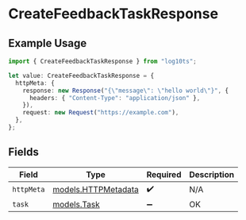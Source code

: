 # CreateFeedbackTaskResponse

## Example Usage

```typescript
import { CreateFeedbackTaskResponse } from "log10ts";

let value: CreateFeedbackTaskResponse = {
  httpMeta: {
    response: new Response("{\"message\": \"hello world\"}", {
      headers: { "Content-Type": "application/json" },
    }),
    request: new Request("https://example.com"),
  },
};
```

## Fields

| Field                                            | Type                                             | Required                                         | Description                                      |
| ------------------------------------------------ | ------------------------------------------------ | ------------------------------------------------ | ------------------------------------------------ |
| `httpMeta`                                       | [models.HTTPMetadata](../models/httpmetadata.md) | :heavy_check_mark:                               | N/A                                              |
| `task`                                           | [models.Task](../models/task.md)                 | :heavy_minus_sign:                               | OK                                               |